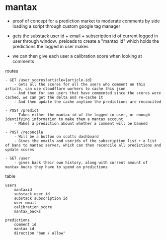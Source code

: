# mantax

- proof of concept for a prediction market to moderate comments by side loading a script through custom google tag manager

- gets the substack user id + email + subscription id of current logged in user through window._preloads to create a "mantax id" which holds the predictions the logged in user makes

- we can then give each user a calibration score when looking at comments

routes

	- GET /user_scores?article={article-id}
		- Gets all the scores for all the users who comment on this article, can use cloudflare workers to cache this json
		- And then for any users that have commented since the scores were cached, we can get the delta and re-cache it
		- And then update the cache anytime the predictions are reconciled

	- POST /predict
		- Takes either the mantax id of the logged in user, or enough identifying information to make them a mantax account
		- Makes a prediction abount whether a comment will be banned

	- POST /reconcile
		- Will be a button on scotts dashboard
		- Gives the emails and userids of the subscription list + a list of bans to mantax server, which can then reconcile all predictions and update scores

	- GET /user
		- gives back their own history, along with current amount of mantax bucks they have to spend on predictions

table

	users
		mantaxid
		substack user id
		substack subscription id
		user email
		calibration_score
		mantax_bucks

	predictions
		comment id
		mantax id
		direction "ban / allow"
